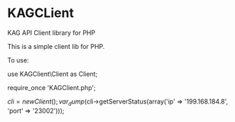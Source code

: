 KAGCLient
=========

KAG API Client library for PHP

This is a simple client lib for PHP.

To use:

use KAGClient\Client as Client;

require_once 'KAGClient.php';

$cli = new Client();
var_dump($cli->getServerStatus(array('ip' => '199.168.184.8', 'port' => '23002')));
